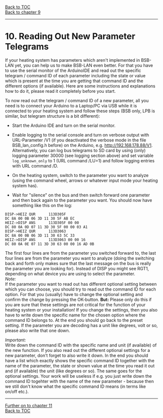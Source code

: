 [Back to TOC](toc.md)  
[Back to chapter 9](chap09.md)    
   
---      
        

# 10. Reading Out New Parameter Telegrams  
If your heating system has parameters which aren't implemented in BSB-LAN yet, you can help us to make BSB-LAN even better. For that you have to use the serial monitor of the ArduinoIDE and read out the specific telegram / command ID of each parameter including the state or value which is present at the time you are getting that command ID and the different options (if available). Here are some instructions and explanations how to do it, please read it completely before you start.  
   
To now read out the telegram / command ID of a new parameter, all you need is to connect your Arduino to a Laptop/PC via USB while it is connected to your heating system and follow these steps (BSB only, LPB is similar, but telegram structure is a bit different):

- Start the Arduino IDE and turn on the serial monitor.  

- Enable logging to the serial console and turn on verbose output with URL-Parameter /V1 (if you deactivated the verbose mode in the file BSB\_lan\_config.h before) on the Arduino, e.g. http://192.168.178.88/V1. Alternatively, you can log bus telegrams to SD card by using (only) logging parameter 30000 (see logging section above) and set variable `log_unknown_only` to 1 (URL command /LU=1) and follow logging entries with URL command /D.  

- On the heating system, switch to the parameter you want to analyze (using the command wheel, arrows or whatever input mode your heating system has).   

- Wait for "silence" on the bus and then switch forward one parameter and then back again to the parameter you want. You should now have something like this on the log:  
```
DISP->HEIZ QUR      113D305F
DC 8A 00 0B 06 3D 11 30 5F AB EC
HEIZ->DISP ANS      113D305F 00 00
DC 80 0A 0D 07 11 3D 30 5F 00 00 03 A1 
DISP->HEIZ QUR      113D3063
DC 8A 00 0B 06 3D 11 30 63 5C 33
HEIZ->DISP ANS      113D3063 00 00 16
DC 80 0A 0E 07 11 3D 30 63 00 00 16 AD 0B 
```  
The first four lines are from the parameter you switched forward to, the last four lines are from the parameter you want to analyze (doing the switching back and forth only makes sure that the last message on the bus is really the parameter you are looking for). Instead of DISP you might see RGT1, depending on what device you are using to select the parameter.  
*Note:*  
If the parameter you want to read out has different optional setting between which you can choose, you should try to read out the command ID for each option. For that you (usually) have to change the optional setting and confirm the change by pressing the OK-button. **But:** Please only do this if you are sure that these settings are not critical for the function of your heating system or your installation! If you change the settings, then you also have to write down the specific name for the chosen option where the command ID belongs to. At the end you should go back to the preset setting. 
If the parameter you are decoding has a unit like degrees, volt or so, please also write that one down. 

*Important:*  
Write down the command ID with the specific name and unit (if available) of the new function. If you also read out the different optional settings for a new parameter, don't forget to also write it down.
In the end you should have a list which exactly shows the specific command ID together with the name of the parameter, the state or shown value at the time you read it out and (if available) the unit (like degrees or so). The same goes for the optional settings. Your work will be useless if e.g. you just write down the command ID togehter with the name of the new parameter - because then we still don't know what the specific command ID means (in terms like on/off etc.).  
   

<!--- 
---
## 10.4 Beispiel für eine ‚Meldedatei'
Hier ein Beispiel für eine erstellte ‚Meldedatei', die alle notwendigen
Informationen für eine weitere Verarbeitung und Implementierung der
neuen Parameter enthält (*Achtung: Dies ist noch ein altes Beispiel, aktuell rufe bitte /Q sowie /6220-6236 auf! Ein aktuelles Beispiel folgt!*):   
```
Brötje NovoCondens SOB 26 C (Öl)  
Anschluss: BSB   
6220 Konfiguration - Software- Version: 1.3  
6221 Konfiguration - Entwicklungs-Index: error 7 (parameter not supported)  
6222 Konfiguration - Gerätebetriebsstunden: 12345 h  
6223 Konfiguration - Bisher unbekannte Geräteabfrage: unknown type 000014  
6224 Konfiguration - Geräte-Identifikation: RVS43.222/100  
6225 Konfiguration - Gerätefamilie: 96  
6226 Konfiguration - Gerätevariante: 100  
6227 Konfiguration - Objektverzeichnis-Version: 1.0  
6228 Konfiguration - Bisher unbekannte Geräteabfrage: unknown type 000014  
Parameter 2270 Kessel -- Rücklaufsollwert Minimum °C  
→ wird vom Arduino/BSB bei Abfrage mit 60°C angezeigt,
angezeigter Ist-Wert laut RGT-Bedieneinheit: 8°C  
RGT1->HEIZ QUR 053D0908  
DC 86 00 0B 06 3D 05 09 08 B0 E7  
HEIZ->RGT1 ANS 053D0908 00 02 00  
DC 80 06 0E 07 05 3D 09 08 00 02 00 4B 02  
Parameter 5010 Trinkwasserspeicher -- Ladung  
Mögliche Parameteroptionen: [Einmal/Tag | Mehrmals/Tag]  
Ist: Mehrmals/Tag  
RGT1->HEIZ QUR 253D0737  
DC 86 00 0B 06 3D 25 07 37 D2 92  
HEIZ->RGT1 ANS 253D0737 00 FF  
DC 80 06 0D 07 25 3D 07 37 00 FF CE 62  
Parameter 5050 Trinkwasserspeicher -- Ladetemperatur Maximum °C  
Mögliche Einstelloptionen: [8°C - 90°C]  
Ist: 60°C  
RGT1->HEIZ QUR 253D08A3  
DC 86 00 0B 06 3D 25 08 A3 01 91  
HEIZ->RGT1 ANS 253D08A3 00 0F 00  
DC 80 06 0E 07 25 3D 08 A3 00 0F 00 0D 90  
```
-->       
    
---  
   
[Further on to chapter 11](chap11.md)      
[Back to TOC](toc.md)   


